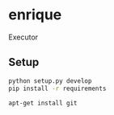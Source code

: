 # enrique
Executor


## Setup

```bash
python setup.py develop
pip install -r requirements

apt-get install git
```
